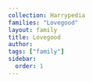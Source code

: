 ```yaml
---
collection: Harrypedia
families: "Lovegood"
layout: family
title: Lovegood
author:
tags: ["family"]
sidebar:
  order: 1
---
```

